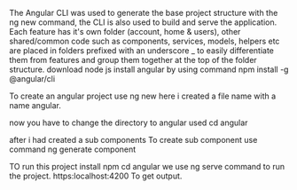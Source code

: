 The Angular CLI was used to generate the base project structure with the ng new <project name> command, the CLI is also used to build and serve the application.
  Each feature has it's own folder (account, home & users), other shared/common code such as components, services, models, helpers etc are placed in folders prefixed with an underscore _ to easily differentiate them from features and group them together at the top of the folder structure.
download node js 
install angular by using command 
npm install -g @angular/cli

To create an angular project use ng new<file name>
  here i created a file name with a name angular.

now you have to change the directory to angular
used cd angular

after i had created a sub components
To create sub component use command 
ng generate component <componet name>
 
TO run this project install npm
 cd angular
 we use ng serve command to run the project.
 https:localhost:4200
  To get output.
 
 
